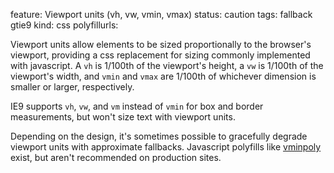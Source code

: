 feature: Viewport units (vh, vw, vmin, vmax)
status: caution
tags: fallback gtie9
kind: css
polyfillurls:

Viewport units allow elements to be sized proportionally to the browser's viewport, providing a css replacement for sizing commonly implemented with javascript. A `vh` is 1/100th of the viewport's height, a `vw` is 1/100th of the viewport's width, and `vmin` and `vmax` are 1/100th of whichever dimension is smaller or larger, respectively.

IE9 supports `vh`, `vw`, and `vm` instead of `vmin` for box and border measurements, but won't size text with viewport units.

Depending on the design, it's sometimes possible to gracefully degrade viewport units with approximate fallbacks. Javascript polyfills like [vminpoly](https://github.com/saabi/vminpoly) exist, but aren't recommended on production sites.